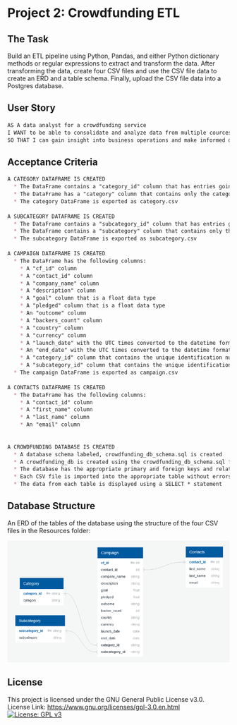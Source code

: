 # Project 2: Crowdfunding ETL

## The Task
Build an ETL pipeline using Python, Pandas, and either Python dictionary methods or regular expressions to extract and transform the data. After transforming the data, create four CSV files and use the CSV file data to create an ERD and a table schema. Finally, upload the CSV file data into a Postgres database.

## User Story
```md
AS A data analyst for a crowdfunding service
I WANT to be able to consolidate and analyze data from multiple cources
SO THAT I can gain insight into business operations and make informed decisions.
```

## Acceptance Criteria
```md
A CATEGORY DATAFRAME IS CREATED
  * The DataFrame contains a "category_id" column that has entries going sequentially from "cat1" to "catn", where n is the number of unique categories
  * The DataFrame has a "category" column that contains only the category titles
  * The category DataFrame is exported as category.csv

A SUBCATEGORY DATAFRAME IS CREATED
  * The DataFrame contains a "subcategory_id" column that has entries going sequentially from "subcat1" to "subcatn", where n is the number of unique subcategories
  * The DataFrame contains a "subcategory" column that contains only the subcategory titles
  * The subcategory DataFrame is exported as subcategory.csv 

A CAMPAIGN DATAFRAME IS CREATED
  * The DataFrame has the following columns:
    * A "cf_id" column
    * A "contact_id" column
    * A "company_name" column
    * A "description" column
    * A "goal" column that is a float data type
    * A "pledged" column that is a float data type
    * An "outcome" column
    * A "backers_count" column
    * A "country" column
    * A "currency" column
    * A "launch_date" with the UTC times converted to the datetime format
    * An "end_date" with the UTC times converted to the datetime format
    * A "category_id" column that contains the unique identification numbers matching those in the "category_id" column of the category DataFrame
    * A "subcategory_id" column that contains the unique identification numbers matching those in the "subcategory_id" column of the subcategory DataFrame
  * The campaign DataFrame is exported as campaign.csv

A CONTACTS DATAFRAME IS CREATED
  * The DataFrame has the following columns:
    * A "contact_id" column
    * A "first_name" column
    * A "last_name" column
    * An "email" column


A CROWDFUNDING DATABASE IS CREATED
  * A database schema labeled, crowdfunding_db_schema.sql is created
  * A crowdfunding_db is created using the crowdfunding_db_schema.sql file
  * The database has the appropriate primary and foreign keys and relationships
  * Each CSV file is imported into the appropriate table without errors
  * The data from each table is displayed using a SELECT * statement
```

## Database Structure
An ERD of the tables of the database using the structure of the four CSV files in the Resources folder:

![An ERD of the tables made using QuickDBD.](./Resources/Screenshot-ERD-Sketch.png)

## License
This project is licensed under the GNU General Public License v3.0.  
License Link:
https://www.gnu.org/licenses/gpl-3.0.en.html   
[![License: GPL v3](https://img.shields.io/badge/License-GPLv3-blue.svg)](https://www.gnu.org/licenses/gpl-3.0)
